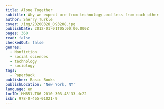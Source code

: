 ```yaml
---
title: Alone Together
subtitle: Why we expect ore from technology and less from each other
author: Sherry Turkle
cover: /img/20200328_093208.jpg
publishDate: 2012-01-01T05:00:00.000Z
pages: 360
read: false
checkedOut: false
genres:
  - Nonfiction
  - social sciences
  - technology
  - sociology
tags:
  - Paperback
publisher: Basic Books
publishLocation: 'New York, NY'
language: en
locID: HM851.T86 2010 303.48'33—dc22
isbn: 978-0-465-01021-9
---
```

